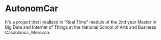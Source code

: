 # AutonomCar
It's a project that i realized in "Real Time" module of the 2nd year Master in Big Data and Internet of Things at the National School of Arts and Business Casablanca, Morocco.

